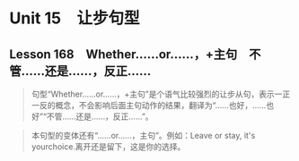﻿ # Unit 15　让步句型
 ## Lesson 168　Whether……or……，+主句　不管……还是……，反正……
 
> 句型“Whether……or……，+主句”是个语气比较强烈的让步从句，表示一正一反的概念，不会影响后面主句动作的结果，翻译为“……也好，……也好”“不管……还是……，反正……”。

> 本句型的变体还有“……or……，主句”。例如：Leave or stay, it's yourchoice.离开还是留下，这是你的选择。


 